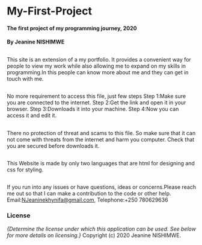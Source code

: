# My-First-Project
#### The first project of my programming journey, 2020
#### By Jeanine NISHIMWE
##
This site is an extension of a my portfolio. It provides a convenient way for people to view my work while also allowing me to expand on my skills in programming.In this people can know more about me and they can get in touch with me.
##
No more requirement to access this file, just few steps
Step 1:Make sure you are connected to the internet.
Step 2:Get the link and open it in your browser.
Step 3:Downloads it into your machine.
Step 4:Now you can access it and edit it.
##
There no protection of threat and scams to this file. So make sure that it can not come with threats from the internet and harm you computer. Check that you are secured before downloads it.
##
This Website is made by only two languages that are html for designing and css for styling.
##
If you run into any issues or have questions, ideas or concerns.Please reach me out so that I can make a contribution to the code or other help.
Email:NJeaninekhynifa@gmail.com, Telephone:+250 780629636
### License
*{Determine the license under which this application can be used.  See below for more details on licensing.}*
Copyright (c) 2020 Jeanine NISHIMWE.

